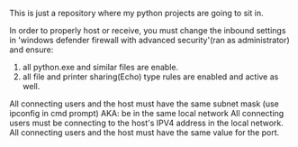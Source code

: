 This is just a repository where my python projects are going to sit in.

In order to properly host or receive, you must change the inbound settings in 'windows defender firewall with advanced security'(ran as administrator) and ensure:
1. all python.exe and similar files are enable.
2. all file and printer sharing(Echo) type rules are enabled and active as well. 


All connecting users and the host must have the same subnet mask (use ipconfig in cmd prompt) AKA: be in the same local network
All connecting users must be connecting to the host's IPV4 address in the local network.
All connecting users and the host must have the same value for the port.
